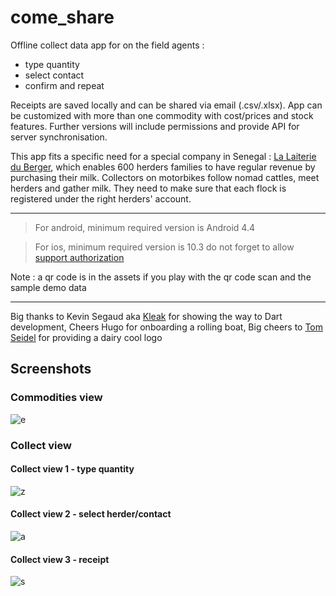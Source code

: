 # come_share

Offline collect data app for on the field agents :

- type quantity
- select contact 
- confirm and repeat

Receipts are saved locally and can be shared via email (.csv/.xlsx).
App can be customized with more than one commodity with cost/prices and stock features.
Further versions will include permissions and provide API for server synchronisation.

This app fits a specific need for a special company in Senegal : [La Laiterie du Berger](https://www.gca-foundation.org/en/organisation/laiterie-du-berger/), which enables 600 herders families to have regular revenue by purchasing their milk. Collectors on motorbikes follow nomad cattles, meet herders and gather milk. They need to make sure that each flock is registered under the right herders' account.

***

> For android, minimum required version is Android 4.4

> For ios, minimum required version is 10.3
> do not forget to allow [support authorization](https://support.apple.com/fr-fr/HT204460#:~:text=Vous%20pouvez%20ignorer%20ce%20message,Gestion%20des%20profils%20et%20périphériques.)


Note : a qr code is in the assets if you play with the qr code scan and the sample demo data

***

Big thanks to Kevin Segaud aka [Kleak](https://github.com/Kleak) for showing the way to Dart development,
Cheers Hugo for onboarding a rolling boat,
Big cheers to [Tom Seidel](https://pixabay.com/users/desater-13463957/?utm_source=link-attribution&utm_medium=referral&utm_campaign=image&utm_content=4440811) for providing a dairy cool logo 

## Screenshots
### Commodities view
![e](assets/come_share_screenshot_1.jpg)
### Collect view
#### Collect view 1 - type quantity
![z](assets/come_share_screenshot_2.jpg)
#### Collect view 2 - select herder/contact
![a](assets/come_share_screenshot_3.jpg)
#### Collect view 3 - receipt
![s](assets/come_share_screenshot_4.jpg)